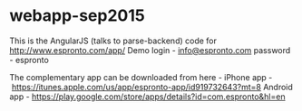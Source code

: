 # webapp-sep2015
This is the AngularJS (talks to parse-backend) code for http://www.espronto.com/app/
Demo login - info@espronto.com
password - espronto

The complementary app can be downloaded from here -
iPhone app - https://itunes.apple.com/us/app/espronto-app/id919732643?mt=8
Android app - https://play.google.com/store/apps/details?id=com.espronto&hl=en

